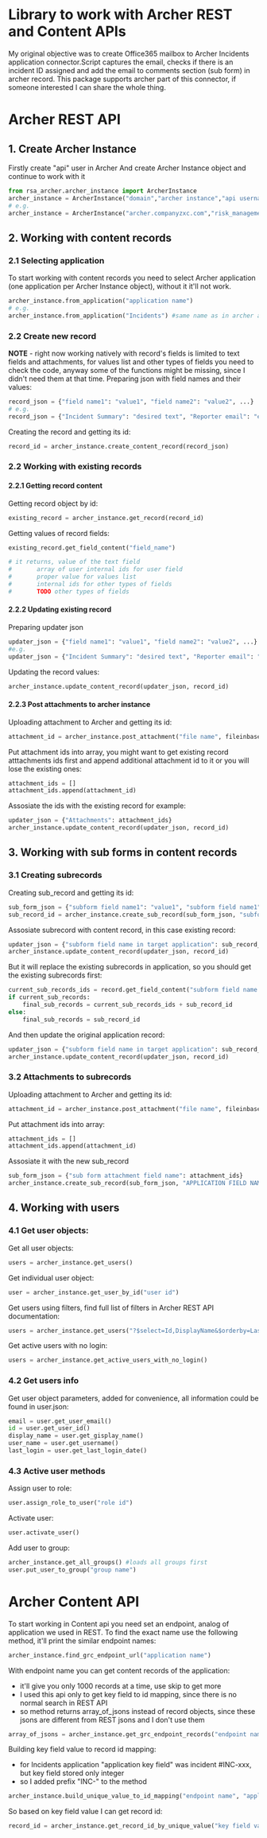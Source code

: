 Library to work with Archer REST and Content APIs
===========================================
My original objective was to create Office365 mailbox to Archer Incidents application connector.Script captures the email, checks if there is an incident ID assigned and add the email to comments section (sub form) in archer record.
This package supports archer part of this connector, if someone interested I can share the whole thing.

# Archer REST API  
## 1. Create Archer Instance
Firstly create "api" user in Archer
And create Archer Instance object and continue to work with it
```python
from rsa_archer.archer_instance import ArcherInstance
archer_instance = ArcherInstance("domain","archer instance","api username", "password")
# e.g. 
archer_instance = ArcherInstance("archer.companyzxc.com","risk_management","api", "123456")
```

## 2. Working with content records
### 2.1 Selecting application
To start working with content records you need to select Archer application (one application per Archer Instance object), without it it'll not work.
```python
archer_instance.from_application("application name")
# e.g.
archer_instance.from_application("Incidents") #same name as in archer application list
```
### 2.2 Create new record
**NOTE** - right now working natively with record's fields is limited to text fields and attachments, for values list and other types of fields you need to check the code, anyway some of the functions might be missing, since I didn't need them at that time.
Preparing json with field names and their values:
```python
record_json = {"field name1": "value1", "field name2": "value2", ...}
# e.g.
record_json = {"Incident Summary": "desired text", "Reporter email": "email","Incident Details": "HTML text"}
```
Creating the record and getting its id:
```python
record_id = archer_instance.create_content_record(record_json)
```

### 2.2 Working with existing records
#### 2.2.1 Getting record content
Getting record object by id:
```python
existing_record = archer_instance.get_record(record_id)
```
Getting values of record fields:
```python
existing_record.get_field_content("field_name")

# it returns, value of the text field
#       array of user internal ids for user field
#       proper value for values list
#       internal ids for other types of fields
#       TODO other types of fields
```

#### 2.2.2 Updating existing record
Preparing updater json
```python
updater_json = {"field name1": "value1", "field name2": "value2", ...}
#e.g.
updater_json = {"Incident Summary": "desired text", "Reporter email": "email","Incident Details": "HTML text"}
 ```

Updating the record values:
```python
archer_instance.update_content_record(updater_json, record_id)
```
#### 2.2.3 Post attachments to archer instance
Uploading attachment to Archer and getting its id:
```python
attachment_id = archer_instance.post_attachment("file name", fileinbase64_string)
```
Put attachment ids into array, you might want to get existing record atttachments ids first and append additional attachment id to it or you will lose the existing ones:
```python
attachment_ids = []
attachment_ids.append(attachment_id)
```
Assosiate the ids with the existing record for example:
```python
updater_json = {"Attachments": attachment_ids}
archer_instance.update_content_record(updater_json, record_id)
```

## 3. Working with sub forms in content records
### 3.1 Creating subrecords
Creating sub_record and getting its id:
```python
sub_form_json = {"subform field name1": "value1", "subform field name1": "value1", ...}
sub_record_id = archer_instance.create_sub_record(sub_form_json, "subform field name in target application")
```
Assosiate subrecord with content record, in this case existing record:
```python
updater_json = {"subform field name in target application": sub_record_id}
archer_instance.update_content_record(updater_json, record_id)
```
But it will replace the existing subrecords in application, so you should get the existing subrecords first:
```python
current_sub_records_ids = record.get_field_content("subform field name in target application") #get the array of existing attachments ids
if current_sub_records:
    final_sub_records = current_sub_records_ids + sub_record_id
else:
    final_sub_records = sub_record_id
```
And then update the original application record: 
```python
updater_json = {"subform field name in target application": sub_record_id}
archer_instance.update_content_record(updater_json, record_id)
```
### 3.2 Attachments to subrecords
Uploading attachment to Archer and getting its id:
```python
attachment_id = archer_instance.post_attachment("file name", fileinbase64_string)
```
Put attachment ids into array:
```python
attachment_ids = []
attachment_ids.append(attachment_id)
```

Assosiate it with the new sub_record
```python
sub_form_json = {"sub form attachment field name": attachment_ids}
archer_instance.create_sub_record(sub_form_json, "APPLICATION FIELD NAME")
```

## 4. Working with users
### 4.1 Get user objects:
Get all user objects:
```python
users = archer_instance.get_users()
```
Get individual user object:
```python
user = archer_instance.get_user_by_id("user id")
```
Get users using filters, find full list of filters in Archer REST API documentation:
```python
users = archer_instance.get_users("?$select=Id,DisplayName&$orderby=LastName")
```
Get active users with no login:
```python
users = archer_instance.get_active_users_with_no_login()
```
### 4.2 Get users info
Get user object parameters, added for convenience, all information could be found in user.json:
```python
email = user.get_user_email()
id = user.get_user_id()
display_name = user.get_gisplay_name()
user_name = user.get_username()
last_login = user.get_last_login_date()
```
### 4.3 Active user methods
Assign user to role:
```python
user.assign_role_to_user("role id")
```
Activate user:
```python
user.activate_user()
```
Add user to group:
```python
archer_instance.get_all_groups() #loads all groups first
user.put_user_to_group("group name")
```
# Archer Content API  
To start working in Content api you need set an endpoint, analog of application we used in REST.
To find the exact name use the following method, it'll print the similar endpoint names:
```python
archer_instance.find_grc_endpoint_url("application name")
```
With endpoint name you can get content records of the application:
* it'll give you only 1000 records at a time, use skip to get more
* I used this api only to get key field to id mapping, since there is no normal search in REST API
* so method returns array_of_jsons instead of record objects, since these jsons are different from REST jsons and I don't use them
```python
array_of_jsons = archer_instance.get_grc_endpoint_records("endpoint name", skip=None)
```
Building key field value to record id mapping:
* for Incidents application "application key field" was incident #INC-xxx, but key field stored only integer
* so I added prefix "INC-" to the method
```python
archer_instance.build_unique_value_to_id_mapping("endpoint name", "application key field", "prefix"=None)
```
So based on key field value I can get record id:
```python
record_id = archer_instance.get_record_id_by_unique_value("key field value")
```
